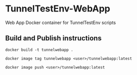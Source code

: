 # TunnelTestEnv-WebApp

Web App Docker container for TunnelTestEnv scripts

## Build and Publish instructions

`docker build -t tunnelwebapp .`

`docker image tag tunnelwebapp <user>/tunnelwebapp:latest`

`docker image push <user>/tunnelwebapp:latest`
